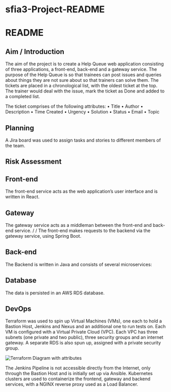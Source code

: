 # sfia3-Project-README

# README
## Aim / Introduction
The aim of the project is to create a Help Queue web application consisting of three applications, a front-end, back-end and a gateway service. The purpose of the Help Queue is so that trainees can post issues and queries about things they are not sure about so that trainers can solve them. The tickets are placed in a chronological list, with the oldest ticket at the top. The trainer would deal with the issue, mark the ticket as Done and added to a completed list.

The ticket comprises of the following attributes:
•	Title
•	Author
•	Description
•	Time Created
•	Urgency
•	Solution
•	Status
•	Email
•	Topic

## Planning
A Jira board was used to assign tasks and stories to different members of the team.

## Risk Assessment

## Front-end
The front-end service acts as the web application’s user interface and is written in React. 

## Gateway
The gateway service acts as a middleman between the front-end and back-end service. / / The front-end makes requests to the backend via the gateway service, using Spring Boot.

## Back-end
The Backend is written in  Java and consists of several microservices:

## Database
The data is persisted in an AWS RDS database.

## DevOps
Terraform was used to spin up Virtual Machines (VMs), one each to hold a Bastion Host, Jenkins and Nexus and an additional one to run tests on. Each VM is configured with a Virtual Private Cloud (VPC). Each VPC has three subnets (one private and two public), three security groups and an internet gateway. A separate RDS is also spun up, assigned with a private security group.

![Terraform Diagram with attributes](https://i.imgur.com/DxwfSG2.jpg)

The Jenkins Pipeline is not accessible directly from the Internet, only through the Bastion Host and is initially set up via Ansible.
Kubernetes clusters are used to containerize the frontend, gateway and backend services, with a NGINX reverse proxy used as a Load Balancer.
